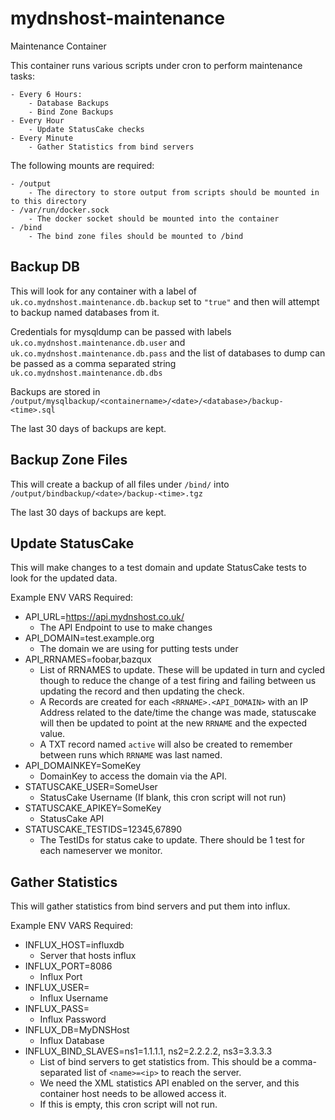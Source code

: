 # mydnshost-maintenance
Maintenance Container

This container runs various scripts under cron to perform maintenance tasks:

	- Every 6 Hours:
		- Database Backups
		- Bind Zone Backups
	- Every Hour
		- Update StatusCake checks
	- Every Minute
		- Gather Statistics from bind servers

The following mounts are required:

	- /output
		- The directory to store output from scripts should be mounted in to this directory
	- /var/run/docker.sock
		- The docker socket should be mounted into the container
	- /bind
		- The bind zone files should be mounted to /bind

## Backup DB

This will look for any container with a label of `uk.co.mydnshost.maintenance.db.backup` set to `"true"` and then will attempt to backup named databases from it.

Credentials for mysqldump can be passed with labels `uk.co.mydnshost.maintenance.db.user` and `uk.co.mydnshost.maintenance.db.pass` and the list of databases to dump can be passed as a comma separated string `uk.co.mydnshost.maintenance.db.dbs`

Backups are stored in `/output/mysqlbackup/<containername>/<date>/<database>/backup-<time>.sql`

The last 30 days of backups are kept.

## Backup Zone Files

This will create a backup of all files under `/bind/` into `/output/bindbackup/<date>/backup-<time>.tgz`

The last 30 days of backups are kept.

## Update StatusCake

This will make changes to a test domain and update StatusCake tests to look for the updated data.

Example ENV VARS Required:

  - API_URL=https://api.mydnshost.co.uk/
  	- The API Endpoint to use to make changes
  - API_DOMAIN=test.example.org
  	- The domain we are using for putting tests under
  - API_RRNAMES=foobar,bazqux
  	- List of RRNAMES to update. These will be updated in turn and cycled though to reduce the change of a test firing and failing between us updating the record and then updating the check.
  	- A Records are created for each `<RRNAME>.<API_DOMAIN>` with an IP Address related to the date/time the change was made, statuscake will then be updated to point at the new `RRNAME` and the expected value.
	- A TXT record named `active` will also be created to remember between runs which `RRNAME` was last named.
  - API_DOMAINKEY=SomeKey
  	- DomainKey to access the domain via the API.
  - STATUSCAKE_USER=SomeUser
  	- StatusCake Username (If blank, this cron script will not run)
  - STATUSCAKE_APIKEY=SomeKey
  	- StatusCake API
  - STATUSCAKE_TESTIDS=12345,67890
  	- The TestIDs for status cake to update. There should be 1 test for each nameserver we monitor.


## Gather Statistics

This will gather statistics from bind servers and put them into influx.

Example ENV VARS Required:

  - INFLUX_HOST=influxdb
  	- Server that hosts influx
  - INFLUX_PORT=8086
  	- Influx Port
  - INFLUX_USER=
  	- Influx Username
  - INFLUX_PASS=
  	- Influx Password
  - INFLUX_DB=MyDNSHost
  	- Influx Database
  - INFLUX_BIND_SLAVES=ns1=1.1.1.1, ns2=2.2.2.2, ns3=3.3.3.3
  	- List of bind servers to get statistics from. This should be a comma-separated list of `<name>=<ip>` to reach the server.
  	- We need the XML statistics API enabled on the server, and this container host needs to be allowed access it.
  	- If this is empty, this cron script will not run.


